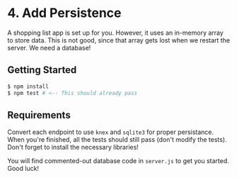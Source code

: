 # 4. Add Persistence

A shopping list app is set up for you. However, it uses an in-memory array to store data. This is not good, since that array gets lost when we restart the server. We need a database!

## Getting Started
	
```bash
$ npm install
$ npm test # <-- This should already pass
```

## Requirements

Convert each endpoint to use `knex` and `sqlite3` for proper persistance. When you're finished, all the tests should still pass (don't modify the tests). Don't forget to install the necessary libraries!

You will find commented-out database code in `server.js` to get you started. Good luck!